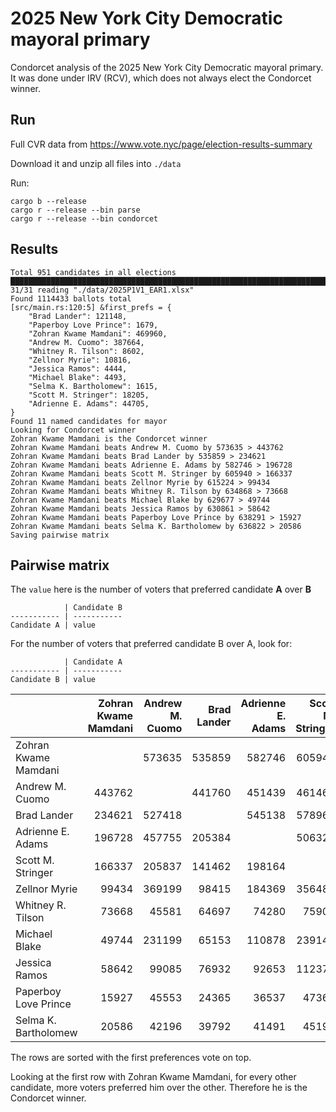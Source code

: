 # 2025 New York City Democratic mayoral primary

Condorcet analysis of the 2025 New York City Democratic mayoral primary. It was done under IRV (RCV), which does not always elect the Condorcet winner.

## Run

Full CVR data from https://www.vote.nyc/page/election-results-summary

Download it and unzip all files into `./data`

Run:

```
cargo b --release
cargo r --release --bin parse
cargo r --release --bin condorcet
```

## Results

```
Total 951 candidates in all elections
███████████████████████████████████████████████████████████████████████████████ 31/31 reading "./data/2025P1V1_EAR1.xlsx"
Found 1114433 ballots total
[src/main.rs:120:5] &first_prefs = {
    "Brad Lander": 121148,
    "Paperboy Love Prince": 1679,
    "Zohran Kwame Mamdani": 469960,
    "Andrew M. Cuomo": 387664,
    "Whitney R. Tilson": 8602,
    "Zellnor Myrie": 10816,
    "Jessica Ramos": 4444,
    "Michael Blake": 4493,
    "Selma K. Bartholomew": 1615,
    "Scott M. Stringer": 18205,
    "Adrienne E. Adams": 44705,
}
Found 11 named candidates for mayor
Looking for Condorcet winner
Zohran Kwame Mamdani is the Condorcet winner
Zohran Kwame Mamdani beats Andrew M. Cuomo by 573635 > 443762
Zohran Kwame Mamdani beats Brad Lander by 535859 > 234621
Zohran Kwame Mamdani beats Adrienne E. Adams by 582746 > 196728
Zohran Kwame Mamdani beats Scott M. Stringer by 605940 > 166337
Zohran Kwame Mamdani beats Zellnor Myrie by 615224 > 99434
Zohran Kwame Mamdani beats Whitney R. Tilson by 634868 > 73668
Zohran Kwame Mamdani beats Michael Blake by 629677 > 49744
Zohran Kwame Mamdani beats Jessica Ramos by 630861 > 58642
Zohran Kwame Mamdani beats Paperboy Love Prince by 638291 > 15927
Zohran Kwame Mamdani beats Selma K. Bartholomew by 636822 > 20586
Saving pairwise matrix
```

## Pairwise matrix

The `value` here is the number of voters that preferred candidate **A** over **B**

```
            | Candidate B
----------- | -----------
Candidate A | value
```

For the number of voters that preferred candidate B over A, look for:

```
            | Candidate A
----------- | -----------
Candidate B | value
```

|                      | Zohran Kwame Mamdani |   Andrew M. Cuomo |   Brad Lander |   Adrienne E. Adams |   Scott M. Stringer |   Zellnor Myrie |   Whitney R. Tilson |   Michael Blake |   Jessica Ramos |   Paperboy Love Prince |   Selma K. Bartholomew
|:---------------------|-------------:|-----------------------:|------------------:|--------------:|--------------------:|--------------------:|----------------:|--------------------:|----------------:|----------------:|-----------------------:|
| Zohran Kwame Mamdani |              |                 573635 |            535859 |        582746 |              605940 |              615224 |          634868 |              629677 |          630861 |          638291 |                 636822 |
| Andrew M. Cuomo      |       443762 |                        |            441760 |        451439 |              461461 |              474945 |          478916 |              483764 |          482636 |          488448 |                 486365 |
| Brad Lander          |       234621 |                 527418 |                   |        545138 |              578968 |              601410 |          618724 |              609053 |          615701 |          628846 |                 628094 |
| Adrienne E. Adams    |       196728 |                 457755 |            205384 |               |              506322 |              470926 |          564461 |              523248 |          558147 |          573839 |                 569245 |
| Scott M. Stringer    |       166337 |                 205837 |            141462 |        198164 |                     |              271899 |          308832 |              310799 |          312088 |          328159 |                 325313 |
| Zellnor Myrie        |        99434 |                 369199 |             98415 |        184369 |              356482 |                     |          414876 |              378000 |          411376 |          425323 |                 420203 |
| Whitney R. Tilson    |        73668 |                  45581 |             64697 |         74280 |               75909 |               85119 |                 |               94676 |           85301 |           97673 |                  93834 |
| Michael Blake        |        49744 |                 231199 |             65153 |        110878 |              239145 |              133980 |          262823 |                     |          252421 |          266401 |                 264026 |
| Jessica Ramos        |        58642 |                  99085 |             76932 |         92653 |              112377 |              119180 |          143295 |              140286 |                 |          149848 |                 143194 |
| Paperboy Love Prince |        15927 |                  45553 |             24365 |         36537 |               47366 |               43714 |           56089 |               51045 |           51720 |                 |                  56993 |
| Selma K. Bartholomew |        20586 |                  42196 |             39792 |         41491 |               45194 |               53501 |           58270 |               55465 |           49128 |           59946 |                        |

The rows are sorted with the first preferences vote on top.

Looking at the first row with Zohran Kwame Mamdani, for every other candidate, more voters preferred him over the other. Therefore he is the Condorcet winner.

